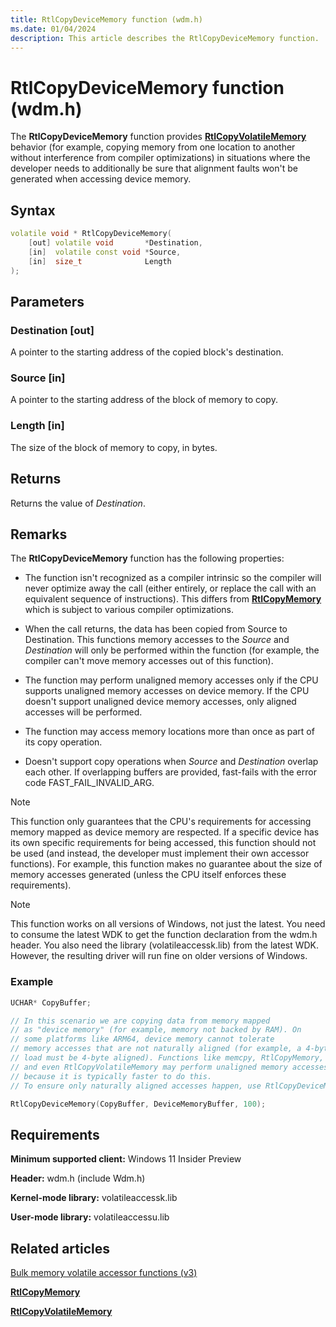 ```yaml
---
title: RtlCopyDeviceMemory function (wdm.h)
ms.date: 01/04/2024
description: This article describes the RtlCopyDeviceMemory function.
---
```


# RtlCopyDeviceMemory function (wdm.h)

The **RtlCopyDeviceMemory** function provides [**RtlCopyVolatileMemory**](nf-wdm-rtlcopyvolatilememory.md) behavior (for example, copying memory from one location to another without interference from compiler optimizations) in situations where the developer needs to additionally be sure that alignment faults won't be generated when accessing device memory.

## Syntax

```cpp
volatile void * RtlCopyDeviceMemory(
    [out] volatile void       *Destination,
    [in]  volatile const void *Source,
    [in]  size_t              Length
);
```

## Parameters

### Destination [out]

A pointer to the starting address of the copied block's destination.

### Source [in]

A pointer to the starting address of the block of memory to copy.

### Length [in]

The size of the block of memory to copy, in bytes.

## Returns

Returns the value of *Destination*.

## Remarks

The **RtlCopyDeviceMemory** function has the following properties:

- The function isn't recognized as a compiler intrinsic so the compiler will never optimize away the call (either entirely, or replace the call with an equivalent sequence of instructions). This differs from [**RtlCopyMemory**](/windows-hardware/drivers/ddi/wdm/nf-wdm-rtlcopymemory) which is subject to various compiler optimizations.

- When the call returns, the data has been copied from Source to Destination. This functions memory accesses to the *Source* and *Destination* will only be performed within the function (for example, the compiler can't move memory accesses out of this function).

- The function may perform unaligned memory accesses only if the CPU supports unaligned memory accesses on device memory. If the CPU doesn't support unaligned device memory accesses, only aligned accesses will be performed.

- The function may access memory locations more than once as part of its copy operation.

- Doesn't support copy operations when *Source* and *Destination* overlap each other. If overlapping buffers are provided, fast-fails with the error code FAST_FAIL_INVALID_ARG.

> [!NOTE]
> This function only guarantees that the CPU's requirements for accessing memory mapped as device memory are respected. If a specific device has its own specific requirements for being accessed, this function should not be used (and instead, the developer must implement their own accessor functions). For example, this function makes no guarantee about the size of memory accesses generated (unless the CPU itself enforces these requirements).

> [!NOTE]
> This function works on all versions of Windows, not just the latest. You need to consume the latest WDK to get the function declaration from the wdm.h header. You also need the library (volatileaccessk.lib) from the latest WDK. However, the resulting driver will run fine on older versions of Windows.

### Example

```cpp
UCHAR* CopyBuffer;

// In this scenario we are copying data from memory mapped
// as "device memory" (for example, memory not backed by RAM). On
// some platforms like ARM64, device memory cannot tolerate
// memory accesses that are not naturally aligned (for example, a 4-byte
// load must be 4-byte aligned). Functions like memcpy, RtlCopyMemory,
// and even RtlCopyVolatileMemory may perform unaligned memory accesses
// because it is typically faster to do this.
// To ensure only naturally aligned accesses happen, use RtlCopyDeviceMemory.

RtlCopyDeviceMemory(CopyBuffer, DeviceMemoryBuffer, 100);
```

## Requirements

**Minimum supported client:** Windows 11 Insider Preview

**Header:** wdm.h (include Wdm.h)

**Kernel-mode library:** volatileaccessk.lib

**User-mode library:** volatileaccessu.lib

## Related articles

[Bulk memory volatile accessor functions (v3)](bulk-memory-volatile-accessor-functions-v3.md)

[**RtlCopyMemory**](/windows-hardware/drivers/ddi/wdm/nf-wdm-rtlcopymemory)

[**RtlCopyVolatileMemory**](nf-wdm-rtlcopyvolatilememory.md)
